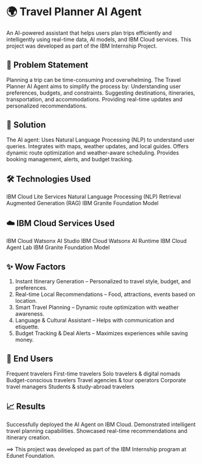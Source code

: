 <h1>🌍 Travel Planner AI Agent</h1>

An AI-powered assistant that helps users plan trips efficiently and intelligently using real-time data, AI models, and IBM Cloud services.
This project was developed as part of the IBM Internship Project.

 <h2>📌 Problem Statement</h2>

Planning a trip can be time-consuming and overwhelming.
The Travel Planner AI Agent aims to simplify the process by:
Understanding user preferences, budgets, and constraints.
Suggesting destinations, itineraries, transportation, and accommodations.
Providing real-time updates and personalized recommendations.

 <h2>🚀 Solution</h2>

The AI agent:
Uses Natural Language Processing (NLP) to understand user queries.
Integrates with maps, weather updates, and local guides.
Offers dynamic route optimization and weather-aware scheduling.
Provides booking management, alerts, and budget tracking.

 <h2>🛠️ Technologies Used</h2>

IBM Cloud Lite Services
Natural Language Processing (NLP)
Retrieval Augmented Generation (RAG)
IBM Granite Foundation Model

<h2>☁️ IBM Cloud Services Used </h2>

IBM Cloud Watsonx AI Studio
IBM Cloud Watsonx AI Runtime
IBM Cloud Agent Lab
IBM Granite Foundation Model

<h2>✨ Wow Factors </h2>

1. Instant Itinerary Generation – Personalized to travel style, budget, and preferences.
2. Real-time Local Recommendations – Food, attractions, events based on location.
3. Smart Travel Planning – Dynamic route optimization with weather awareness.
4. Language & Cultural Assistant – Helps with communication and etiquette.
5. Budget Tracking & Deal Alerts – Maximizes experiences while saving money.

<h2>👥 End Users </h2>

Frequent travelers
First-time travelers
Solo travelers & digital nomads
Budget-conscious travelers
Travel agencies & tour operators
Corporate travel managers
Students & study-abroad travelers

 <h2>📈 Results </h2>

Successfully deployed the AI Agent on IBM Cloud.
Demonstrated intelligent travel planning capabilities.
Showcased real-time recommendations and itinerary creation.

==> This project was developed as part of the IBM Internship program at Edunet Foundation.

